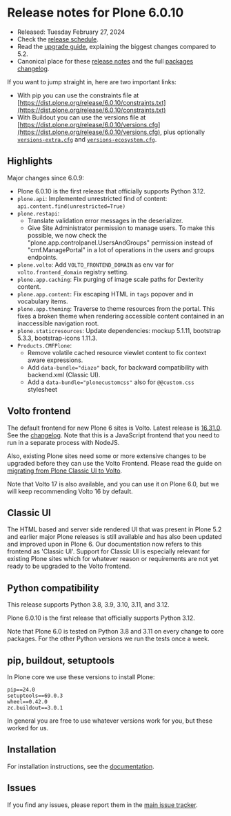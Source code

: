 # Release notes for Plone 6.0.10

* Released: Tuesday February 27, 2024
* Check the [release schedule](https://plone.org/download/release-schedule).
* Read the [upgrade guide](https://6.docs.plone.org/upgrade/index.html), explaining the biggest changes compared to 5.2.
* Canonical place for these [release notes](https://dist.plone.org/release/6.0.10/RELEASE-NOTES.md) and the full [packages changelog](https://dist.plone.org/release/6.0.10/changelog.txt).

If you want to jump straight in, here are two important links:

* With pip you can use the constraints file at [https://dist.plone.org/release/6.0.10/constraints.txt](https://dist.plone.org/release/6.0.10/constraints.txt)
* With Buildout you can use the versions file at [https://dist.plone.org/release/6.0.10/versions.cfg](https://dist.plone.org/release/6.0.10/versions.cfg), plus optionally [`versions-extra.cfg`](https://dist.plone.org/release/6.0.10/versions-extra.cfg) and [`versions-ecosystem.cfg`](https://dist.plone.org/release/6.0.10/versions-ecosystem.cfg).


## Highlights

Major changes since 6.0.9:

* Plone 6.0.10 is the first release that officially supports Python 3.12.
* `plone.api`: Implemented unrestricted find of content: `api.content.find(unrestricted=True)`
* `plone.restapi`:
  * Translate validation error messages in the deserializer.
  * Give Site Administrator permission to manage users. To make this possible, we now check the "plone.app.controlpanel.UsersAndGroups" permission instead of "cmf.ManagePortal" in a lot of operations in the users and groups endpoints.
* `plone.volto`: Add `VOLTO_FRONTEND_DOMAIN` as env var for `volto.frontend_domain` registry setting.
* `plone.app.caching`: Fix purging of image scale paths for Dexterity content.
* `plone.app.content`: Fix escaping HTML in ``tags`` popover and in vocabulary items.
* `plone.app.theming`: Traverse to theme resources from the portal. This fixes a broken theme when rendering accessible content contained in an inaccessible navigation root.
* `plone.staticresources`: Update dependencies: mockup 5.1.11, bootstrap 5.3.3, bootstrap-icons 1.11.3.
* `Products.CMFPlone`:
  * Remove volatile cached resource viewlet content to fix context aware expressions.
  * Add `data-bundle="diazo"` back, for backward compatibility with backend.xml (Classic UI).
  * Add a `data-bundle="plonecustomcss"` also for `@@custom.css` stylesheet


## Volto frontend

The default frontend for new Plone 6 sites is Volto. Latest release is [16.31.0](https://www.npmjs.com/package/@plone/volto/v/16.31.0).  See the [changelog](https://github.com/plone/volto/blob/16.31.0/CHANGELOG.md).
Note that this is a JavaScript frontend that you need to run in a separate process with NodeJS.

Also, existing Plone sites need some or more extensive changes to be upgraded before they can use the Volto Frontend. Please read the guide on [migrating from Plone Classic UI to Volto](https://6.docs.plone.org/backend/upgrading/version-specific-migration/migrate-to-volto.html).

Note that Volto 17 is also available, and you can use it on Plone 6.0, but we will keep recommending Volto 16 by default.


## Classic UI

The HTML based and server side rendered UI that was present in Plone 5.2 and earlier major Plone releases is still available and has also been updated and improved upon in Plone 6.  Our documentation now refers to this frontend as 'Classic UI'.  Support for Classic UI is especially relevant for existing Plone sites which for whatever reason or requirements are not yet ready to be upgraded to the Volto frontend.


## Python compatibility

This release supports Python 3.8, 3.9, 3.10, 3.11, and 3.12.

Plone 6.0.10 is the first release that officially supports Python 3.12.

Note that Plone 6.0 is tested on Python 3.8 and 3.11 on every change to core packages.  For the other Python versions we run the tests once a week.


## pip, buildout, setuptools

In Plone core we use these versions to install Plone:

```
pip==24.0
setuptools==69.0.3
wheel==0.42.0
zc.buildout==3.0.1
```

In general you are free to use whatever versions work for you, but these worked for us.


## Installation

For installation instructions, see the [documentation](https://6.docs.plone.org/install/index.html).


## Issues

If you find any issues, please report them in the [main issue tracker](https://github.com/plone/Products.CMFPlone/issues).
